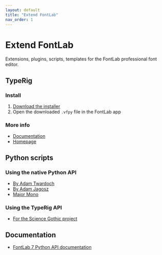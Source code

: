 ```yaml
---
layout: default
title: "Extend FontLab"
nav_order: 1
---
```


# Extend FontLab

Extensions, plugins, scripts, templates for the FontLab professional font editor.

## TypeRig

### Install

1. [Download the installer](https://cdn.jsdelivr.net/gh/kateliev/TypeRig/install.vfpy)
2. Open the downloaded `.vfpy` file in the FontLab app

### More info

- [Documentation](https://kateliev.github.io/TypeRig/)
- [Homepage](https://github.com/kateliev/TypeRig)

## Python scripts

### Using the native Python API

- [By Adam Twardoch](https://github.com/twardoch/twardoch-fontlab-scripts)
- [By Adam Jagosz](https://github.com/hyvyys/Tektur/blob/main/sources/FontLab/exportFeatures.py)
- [Major Mono](https://github.com/googlefonts/majormono/tree/master/sources)

### Using the TypeRig API

- [For the Science Gothic project](https://github.com/tphinney/science-gothic/tree/main/scripts/FontLab)

## Documentation

- [FontLab 7 Python API documentation](https://fontlabcom.github.io/fontlab-python-docs/)

